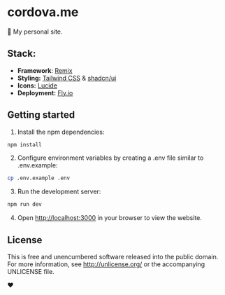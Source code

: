 # cordova.me

🏡 My personal site.

## Stack:

- **Framework**: [Remix](https://remix.run/)
- **Styling:** [Tailwind CSS](https://tailwindcss.com/) & [shadcn/ui](https://ui.shadcn.com/)
- **Icons:** [Lucide](https://lucide.dev/)
- **Deployment:** [Fly.io](https://fly.io/)

## Getting started

1. Install the npm dependencies:

```bash
npm install
```

2. Configure environment variables by creating a .env file similar to .env.example:

```bash
cp .env.example .env
```

3. Run the development server:

```bash
npm run dev
```

4. Open [http://localhost:3000](http://localhost:3000) in your browser to view the website.

## License

This is free and unencumbered software released into the public domain. For more information, see <http://unlicense.org/> or the accompanying UNLICENSE file.

&#10084;
